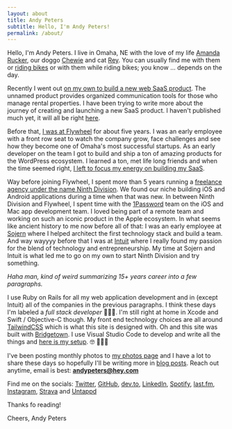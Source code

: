 ```yaml
---
layout: about
title: Andy Peters
subtitle: Hello, I'm Andy Peters!
permalink: /about/
---
```


Hello, I'm Andy Peters.  I live in Omaha, NE with the love of my life [Amanda Rucker](https://amandarucker.com/), our doggo [Chewie](/chewie) and cat [Rey](/rey/).  You can usually find me with them or [riding bikes](/bikes/) or with them while riding bikes; you know ... depends on the day.

Recently I went out [on my own to build a new web SaaS product](/whats-next).  The unnamed product provides organized communication tools for those who manage rental properties.  I have been trying to write more about the journey of creating and launching a new SaaS product.  I haven't published much yet, it will all be right [here](/blog).

Before that, [I was at Flywheel](/i-joined-flywheel) for about five years.  I was an early employee with a front row seat to watch the company grow, face challenges and see how they become one of Omaha's most successful startups.  As an early developer on the team I got to build and ship a ton of amazing products for the WordPress ecosystem.  I learned a ton, met life long friends and when the time seemed right, [I left to focus my energy on building my SaaS](/so-long-flywheel).

Way before joining Flywheel, I spent more than 5 years running a [freelance agency under the name Ninth Division](i-was-not-an-entreprenuer-i-was-a-freelancer/).  We found our niche building iOS and Android applications during a time when that was new.  In between Ninth Division and Flywheel, I spent time with the [1Password](https://1password.com) team on the iOS and Mac app development team.  I loved being part of a remote team and working on such an iconic product in the Apple ecosystem.  In what seems like ancient history to me now before all of that:  I was an early employee at [Sojern](https://sojern.com) where I helped architect the first technology stack and build a team.  And way wayyyy before that I was at [Intuit](https://intuit.com) where I really found my passion for the blend of technology and entrepreneurship.  My time at Sojern and Intuit is what led me to go on my own to start Ninth Division and try something.

*Haha man, kind of weird summarizing 15+ years career into a few paragraphs.*

I use Ruby on Rails for all my web application development and in (except Intuit) all of the companies in the previous paragraphs.  I think these days I'm labeled a *full stack developer* 🤷🏻‍♂️.  I'm still right at home in Xcode and Swift / Objective-C though.  My front end technology choices are all around [TailwindCSS](https://tailwindcss.com) which is what this site is designed with.  Oh and this site was built with [Bridgetown](https://bridgetownrb.com).  I use Visual Studio Code to develop and write all the things and [here is my setup](https://howivscode.com/andypeters). 🤓 👨🏻‍💻

I've been posting monthly photos to [my photos page](/photos) and I have a lot to share these days so hopefully I'll be writing more in [blog posts](/posts).  Reach out anytime, email is best:  **andypeters@hey.com**

Find me on the socials: [Twitter](https://twitter.com/andypeters), [GitHub](https://github.com/andypeters), [dev.to](https://dev.to/andypeters), [LinkedIn](https://www.linkedin.com/in/andypeters/), [Spotify](https://open.spotify.com/user/andy.peters), [last.fm](https://www.last.fm/user/andypeters), [Instagram](https://www.instagram.com/andypeters/), [Strava](https://www.strava.com/athletes/4447140) and [Untappd](https://untappd.com/user/andypeters)

Thanks fo reading!

Cheers,
Andy Peters
